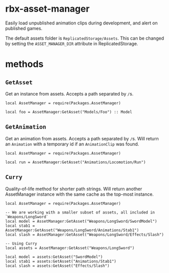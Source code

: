 # rbx-asset-manager

Easily load unpublished animation clips during development, and alert on published games.

The default assets folder is `ReplicatedStorage/Assets`. This can be changed by setting the `ASSET_MANAGER_DIR` attribute in ReplicatedStorage.

# methods

## `GetAsset`
Get an instance from assets. Accepts a path separated by `/`s.

```luau
local AssetManager = require(Packages.AssetManager)

local foo = AssetManager:GetAsset("Models/Foo") :: Model
```

## `GetAnimation`
Get an animation from assets. Accepts a path separated by `/`s. Will return an `Animation` with a temporary id if an `AnimationClip` was found.

```luau
local AssetManager = require(Packages.AssetManager)

local run = AssetManager:GetAsset("Animations/Locomotion/Run")
```

## `Curry`
Quality-of-life method for shorter path strings. Will return another AssetManager instance with the same cache as the top-most instance.

```luau
local AssetManager = require(Packages.AssetManager)

-- We are working with a smaller subset of assets, all included in `Weapons/LongSword`
local model = AssetManager:GetAsset("Weapons/LongSword/SwordModel")
local stab1 = AssetManager:GetAsset("Weapons/LongSword/Animations/Stab1")
local slash = AssetManager:GetAsset("Weapons/LongSword/Effects/Slash")

-- Using Curry
local assets = AssetManager:GetAsset("Weapons/LongSword")

local model = assets:GetAsset("SwordModel")
local stab1 = assets:GetAsset("Animations/Stab1")
local slash = assets:GetAsset("Effects/Slash")
```
